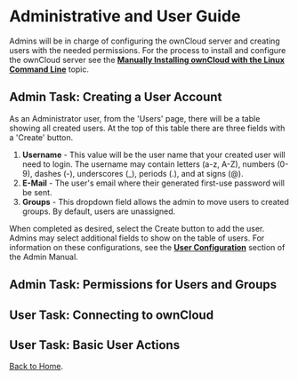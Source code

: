 # Administrative and User Guide

Admins will be in charge of configuring the ownCloud server and creating users with the needed permissions. For the process to install and configure the ownCloud server see the [**Manually Installing ownCloud with the Linux Command Line**](MANUAL-INSTALL.md) topic.

## Admin Task: Creating a User Account

As an Administrator user, from the 'Users' page, there will be a table showing all created users. At the top of this table there are three fields with a 'Create' button.

1. **Username** - This value will be the user name that your created user will need to login. The username may contain letters (a-z, A-Z), numbers (0-9), dashes (-), underscores (_), periods (.), and at signs (@).
1. **E-Mail** - The user's email where their generated first-use password will be sent.
1. **Groups** - This dropdown field allows the admin to move users to created groups. By default, users are unassigned. 

When completed as desired, select the Create button to add the user. Admins may select additional fields to show on the table of users. For information on these configurations, see the [**User Configuration**](https://doc.owncloud.org/server/10.6/admin_manual/configuration/user/user_configuration.html#creating-a-new-user) section of the Admin Manual.

## Admin Task: Permissions for Users and Groups



## User Task: Connecting to ownCloud

## User Task: Basic User Actions

[Back to Home](index.md).